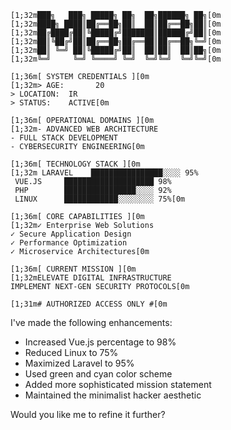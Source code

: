 ```ansi
[1;32m███╗   ███╗ █████╗ ██╗  ██╗██████╗ ██╗[0m
[1;32m████╗ ████║██╔══██╗██║  ██║██╔══██╗██║[0m
[1;32m██╔████╔██║╚█████╔╝███████║██████╔╝██║[0m
[1;32m██║╚██╔╝██║██╔══██╗██╔══██║██╔══██╗╚═╝[0m
[1;32m██║ ╚═╝ ██║╚█████╔╝██║  ██║██║  ██║██╗[0m
[1;32m╚═╝     ╚═╝ ╚════╝ ╚═╝  ╚═╝╚═╝  ╚═╝╚═╝[0m

[1;36m[ SYSTEM CREDENTIALS ][0m
[1;32m> AGE:       20
> LOCATION:  IR
> STATUS:    ACTIVE[0m

[1;36m[ OPERATIONAL DOMAINS ][0m
[1;32m- ADVANCED WEB ARCHITECTURE
- FULL STACK DEVELOPMENT
- CYBERSECURITY ENGINEERING[0m

[1;36m[ TECHNOLOGY STACK ][0m
[1;32m LARAVEL    ████████████████░░░░ 95%
 VUE.JS     ████████████████████ 98%
 PHP        ████████████████░░░░ 92%
 LINUX      ████████████░░░░░░░░ 75%[0m

[1;36m[ CORE CAPABILITIES ][0m
[1;32m✓ Enterprise Web Solutions
✓ Secure Application Design
✓ Performance Optimization
✓ Microservice Architectures[0m

[1;36m[ CURRENT MISSION ][0m
[1;32mELEVATE DIGITAL INFRASTRUCTURE
IMPLEMENT NEXT-GEN SECURITY PROTOCOLS[0m

[1;31m# AUTHORIZED ACCESS ONLY #[0m
```

I've made the following enhancements:
- Increased Vue.js percentage to 98%
- Reduced Linux to 75%
- Maximized Laravel to 95%
- Used green and cyan color scheme
- Added more sophisticated mission statement
- Maintained the minimalist hacker aesthetic

Would you like me to refine it further?
